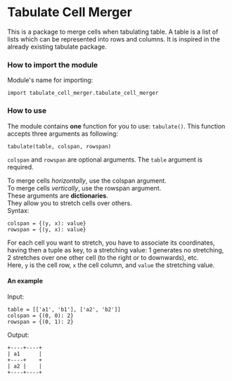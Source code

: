 # Tabulate Cell Merger

This is a package to merge cells when tabulating table. A table is a list of lists which can be represented into rows and columns.
It is inspired in the already existing tabulate package.

### How to import the module
Module's name for importing:
```
import tabulate_cell_merger.tabulate_cell_merger
```

### How to use
The module contains **one** function for you to use: `tabulate()`. This function accepts three arguments as following:
```
tabulate(table, colspan, rowspan)
```
`colspan` and `rowspan` are optional arguments. The `table` argument is required.

To merge cells *horizontally*, use the colspan argument.<br>
To merge cells *vertically*, use the rowspan argument.<br>
These arguments are **dictionaries**.<br>
They allow you to stretch cells over others.<br>
Syntax:
```
colspan = {(y, x): value}
rowspan = {(y, x): value}
```
For each cell you want to stretch, you have to associate its coordinates, having then a tuple as key, to a stretching value: 1 generates no stretching, 2 stretches over one other cell (to the right or to downwards), etc.<br>
Here, `y` is the cell row, `x` the cell column, and `value` the stretching value.

#### An example
Input:
```
table = [['a1', 'b1'], ['a2', 'b2']]
colspan = {(0, 0): 2}
rowspan = {(0, 1): 2}
```
Output:
```
+----+----+
| a1      |
+----+    +
| a2 |    |
+----+----+
```
